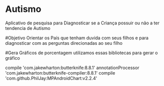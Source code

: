 # Autismo

Aplicativo de pesquisa para Diagnosticar se a Criança possuir ou não a ter tendencia de Autismo

#Objetivo 
Orientar os País que tenham duvida com seus filhos e para diagnosticar com as perguntas direcionadas ao seu filho

#Gera Gráficos de porcentagem 
utilizamos essas bibliotecas para gerar o gráfico

 compile 'com.jakewharton:butterknife:8.8.1'
 annotationProcessor 'com.jakewharton:butterknife-compiler:8.8.1'
 compile 'com.github.PhilJay:MPAndroidChart:v2.2.4'